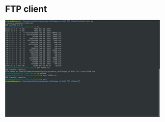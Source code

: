 # FTP client

![alt text](https://github.com/proman3419/Programming-Challenges-v1.4/blob/master/Screenshots/47_1.png)
